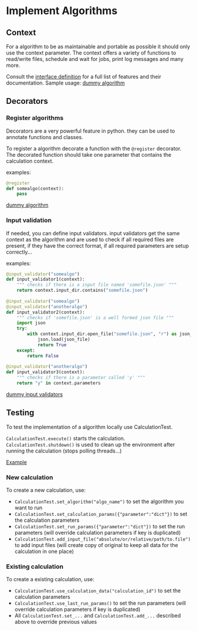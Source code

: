 # Implement Algorithms
## Context
For a algorithm to be as maintainable and portable as possible it should only use the context parameter.
The context offers a variety of functions to read/write files, schedule and wait for jobs, print log messages and many more.

Consult the [interface definition](../main/algorithms/toolkit.py#IContext) for a full list of features and their documentation. 
Sample usage: [dummy algorithm](../main/algorithms/dummy_algorithm.py)

## Decorators
### Register algorithms
Decorators are a very powerful feature in python.
they can be used to annotate functions and classes.

To register a algorithm decorate a function with the ```@register``` decorator.
The decorated function should take one parameter that contains the calculation context.

examples:

```python
@register
def somealgo(context):
    pass
```
[dummy algorithm](../main/algorithms/dummy_algorithm.py)


### Input validation
If needed, you can define input validators.
input validators get the same context as the algorithm and are used to check if all required files are present, if they have the correct format, if all required parameters are setup correctly... 

examples:
 
```python
@input_validator("somealgo")
def input_validator1(context):
    """ checks if there is a input file named 'somefile.json' """
    return context.input_dir.contains("somefile.json")
    
@input_validator("somealgo")
@input_validator("anotheralgo")
def input_validator2(context):
    """ checks if 'somefile.json' is a well formed json file """
    import json
    try:
        with context.input_dir.open_file("somefile.json", "r") as json_file:
            json.load(json_file)
            return True
    except:
        return False
    
@input_validator("anotheralgo")
def input_validator3(context):
    """ checks if there is a parameter called 'y' """
    return "y" in context.parameters
```
[dummy input validators](../main/algorithms/dummy_input_validators.py)


## Testing

To test the implementation of a algorithm locally use CalculationTest.

```CalculationTest.execute()``` starts the calculation. 
```CalculationTest.shutdown()``` is used to clean up the environment after running the calculation (stops polling threads...)

[Example](../main/fitting_test.py)

### New calculation

To create a new calculation, use:
- ```CalculationTest.set_algorithm("algo_name")``` to set the algorithm you want to run
- ```CalculationTest.set_calculation_params({"parameter":"dict"})``` to set the calculation parameters
- ```CalculationTest.set_run_params({"parameter":"dict"})``` to set the run parameters (will override calculation parameters if key is duplicated)
- ```CalculationTest.add_input_file("absolute/or/relative/path/to.file")```to add input files (will create copy of original to keep all data for the calculation in one place)

### Existing calculation

To create a existing calculation, use:
- ```CalculationTest.use_calculation_data("calculation_id")``` to set the calculation parameters
- ```CalculationTest.use_last_run_params()``` to set the run parameters (will override calculation parameters if key is duplicated)
- All ```CalculationTest.set_...``` and ```CalculationTest.add_...``` described above to override previous values
